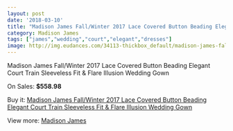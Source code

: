 ```yaml
---
layout: post
date: '2018-03-10'
title: "Madison James Fall/Winter 2017 Lace Covered Button Beading Elegant Court Train Sleeveless Fit & Flare Illusion Wedding Gown"
category: Madison James
tags: ["james","wedding","court","elegant","dresses"]
image: http://img.eudances.com/34113-thickbox_default/madison-james-fall-winter-2017-lace-covered-button-beading-elegant-court-train-sleeveless-fit-flare-illusion-wedding-gown.jpg
---
```

Madison James Fall/Winter 2017 Lace Covered Button Beading Elegant Court Train Sleeveless Fit & Flare Illusion Wedding Gown

On Sales: **$558.98**
<a href="https://www.eudances.com/en/madison-james/10348-madison-james-fall-winter-2017-lace-covered-button-beading-elegant-court-train-sleeveless-fit-flare-illusion-wedding-gown.html"><amp-img layout="responsive" width="600" height="600" src="//img.eudances.com/34113-thickbox_default/madison-james-fall-winter-2017-lace-covered-button-beading-elegant-court-train-sleeveless-fit-flare-illusion-wedding-gown.jpg" alt="Madison James Fall/Winter 2017 Lace Covered Button Beading Elegant Court Train Sleeveless Fit & Flare Illusion Wedding Gown 0" /></a>
<a href="https://www.eudances.com/en/madison-james/10348-madison-james-fall-winter-2017-lace-covered-button-beading-elegant-court-train-sleeveless-fit-flare-illusion-wedding-gown.html"><amp-img layout="responsive" width="600" height="600" src="//img.eudances.com/34116-thickbox_default/madison-james-fall-winter-2017-lace-covered-button-beading-elegant-court-train-sleeveless-fit-flare-illusion-wedding-gown.jpg" alt="Madison James Fall/Winter 2017 Lace Covered Button Beading Elegant Court Train Sleeveless Fit & Flare Illusion Wedding Gown 1" /></a>
<a href="https://www.eudances.com/en/madison-james/10348-madison-james-fall-winter-2017-lace-covered-button-beading-elegant-court-train-sleeveless-fit-flare-illusion-wedding-gown.html"><amp-img layout="responsive" width="600" height="600" src="//img.eudances.com/34115-thickbox_default/madison-james-fall-winter-2017-lace-covered-button-beading-elegant-court-train-sleeveless-fit-flare-illusion-wedding-gown.jpg" alt="Madison James Fall/Winter 2017 Lace Covered Button Beading Elegant Court Train Sleeveless Fit & Flare Illusion Wedding Gown 2" /></a>
<a href="https://www.eudances.com/en/madison-james/10348-madison-james-fall-winter-2017-lace-covered-button-beading-elegant-court-train-sleeveless-fit-flare-illusion-wedding-gown.html"><amp-img layout="responsive" width="600" height="600" src="//img.eudances.com/34114-thickbox_default/madison-james-fall-winter-2017-lace-covered-button-beading-elegant-court-train-sleeveless-fit-flare-illusion-wedding-gown.jpg" alt="Madison James Fall/Winter 2017 Lace Covered Button Beading Elegant Court Train Sleeveless Fit & Flare Illusion Wedding Gown 3" /></a>

Buy it: [Madison James Fall/Winter 2017 Lace Covered Button Beading Elegant Court Train Sleeveless Fit & Flare Illusion Wedding Gown](https://www.eudances.com/en/madison-james/10348-madison-james-fall-winter-2017-lace-covered-button-beading-elegant-court-train-sleeveless-fit-flare-illusion-wedding-gown.html "Madison James Fall/Winter 2017 Lace Covered Button Beading Elegant Court Train Sleeveless Fit & Flare Illusion Wedding Gown")

View more: [Madison James](https://www.eudances.com/en/75-Madison-James "Madison James")